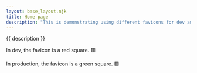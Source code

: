 ```yaml
---
layout: base_layout.njk
title: Home page
description: "This is demonstrating using different favicons for dev and production."
---
```


{{ description }}

In dev, the favicon is a red square. 🟥

In production, the favicon is a green square. 🟩
